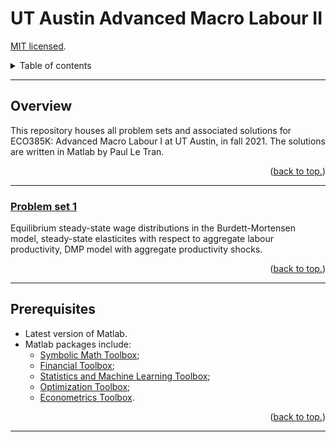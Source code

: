 # UT Austin Advanced Macro Labour II

[MIT licensed](https://github.com/PaulTran47/ECO387E/blob/main/LICENCE.md).

<details>
  <summary>Table of contents</summary>
  <ul>
    <li>
      <a href="#overview">Overview</a>
      <ol>
        <li><a href="#problem-set-1">Problem set 1</a></li>
      </ol>
    </li>
    <li><a href="#prerequisites">Prerequisites</a></li>
  </ul>
</details>

---

## Overview
This repository houses all problem sets and associated solutions for ECO385K: Advanced Macro Labour I at UT Austin, in fall 2021. The solutions are written in Matlab by Paul Le Tran.

<p align="right">
  (<a href="#ut-austin-advanced-macro-labour-ii">back to top.</a>)
</p>

---

### [Problem set 1](https://github.com/PaulTran47/ECO387E/tree/main/problemset1)
Equilibrium steady-state wage distributions in the Burdett-Mortensen model, steady-state elasticites with respect to aggregate labour productivity, DMP model with aggregate productivity shocks.

<p align="right">
  (<a href="#ut-austin-advanced-macro-labour-ii">back to top.</a>)
</p>

---

## Prerequisites
* Latest version of Matlab.
* Matlab packages include:
  * [Symbolic Math Toolbox](https://www.mathworks.com/help/symbolic/);
  * [Financial Toolbox](https://www.mathworks.com/help/finance/);
  * [Statistics and Machine Learning Toolbox](https://www.mathworks.com/help/stats/);
  * [Optimization Toolbox](https://www.mathworks.com/help/optim/);
  * [Econometrics Toolbox](https://www.mathworks.com/help/econ/).

<p align="right">
  (<a href="#ut-austin-advanced-macro-labour-ii">back to top.</a>)
</p>

---